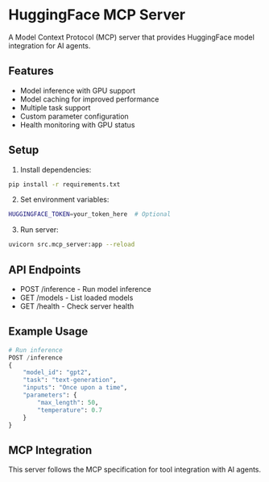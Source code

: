 # HuggingFace MCP Server

A Model Context Protocol (MCP) server that provides HuggingFace model integration for AI agents.

## Features

- Model inference with GPU support
- Model caching for improved performance
- Multiple task support
- Custom parameter configuration
- Health monitoring with GPU status

## Setup

1. Install dependencies:
```bash
pip install -r requirements.txt
```

2. Set environment variables:
```bash
HUGGINGFACE_TOKEN=your_token_here  # Optional
```

3. Run server:
```bash
uvicorn src.mcp_server:app --reload
```

## API Endpoints

- POST /inference - Run model inference
- GET /models - List loaded models
- GET /health - Check server health

## Example Usage

```python
# Run inference
POST /inference
{
    "model_id": "gpt2",
    "task": "text-generation",
    "inputs": "Once upon a time",
    "parameters": {
        "max_length": 50,
        "temperature": 0.7
    }
}
```

## MCP Integration

This server follows the MCP specification for tool integration with AI agents.